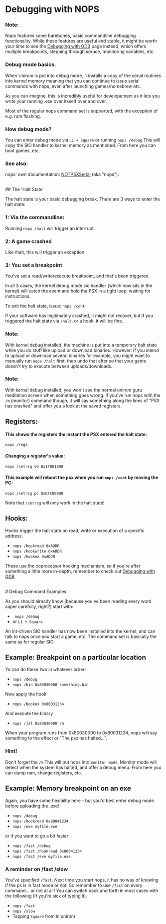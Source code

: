 # Debugging with NOPS

### Note:
Nops features some barebones, basic commandline debugging functionality.
While these features are useful and stable, it might be worth your time to see the [Debugging with GDB](/debug_gdb) page instead, which offers multiple breakpoints, stepping through soruce, monitoring variables, etc.

### Debug mode basics.

When Unirom is put into debug mode, it installs a copy of the serial routines into kernel memory meaning that you can continue to issue serial commands with nops, even after launching games/homebrew etc.

As you can imagine, this is incredibly useful for developement as it lets you write your running .exe over itsself over and over.

Most of the regular nops command set is supported, with the exception of e.g. rom flashing.

### How debug mode?

You can enter debug mode via `L1 + Square` or running `nops /debug`
This will copy the SIO handler to kernel memory as mentioned. From here you can boot games, etc.


### See also:

nops' own documentation: [NOTPSXSerial](https://github.com/JonathanDotCel/NOTPSXSerial) (aka "nops").

<br>
## The 'Halt State'

The halt state is your basic debugging break.
There are 3 ways to enter the halt state:

### 1: Via the commandline: 
Running `nops /halt` will trigger an interrupt.

### 2: A game crashed
Like /halt, this will trigger an exception.


### 3: You set a breakpoint
You've set a read/write/execute breakpoint, and that's been triggered.

In all 3 cases, the kernel debug mode sio handler (which now sits in the kernel) will catch the event and hold the PSX in a tight loop, waiting for instructions.

To exit the halt state, issue:
`nops /cont`

If your software has legitimately crashed, it might not recover, but if you triggered the halt state via `/halt`, or a hook, it will be fine.

### Note:
With kernel debug installed, the machine is put into a temporary halt state while you do stuff like upload or download binaries.
However:
If you intend to upload or download several binaries for example, you might want to manually run `nops /halt` first, then undo that after so that your game doesn't try to execute between uploads/downloads.

### Note:
With kernel debug installed, you won't see the normal unirom guru meditation screen when something goes wrong.
if you've run nops with the `/m` (monitor) command though, it will say something along the lines of "PSX has crashed" and offer you a look at the saved registers.

## Registers:

#### This shows the registers the instant the PSX entered the halt state:
`nops /regs`

#### Changing a register's value:
`nops /setreg v0 0x1F801800`

#### This example will reboot the psx when you run `nops /cont` by moving the PC:
`nops /setreg pc 0xBFC00000`

Note that `/setreg` will only work in the halt state!

## Hooks:

Hooks trigger the halt state on read, write or execution of a specific address.

* `nops /hookread 0xADDR`
* `nops /hookwrite 0xADDR`
* `nops /hookex 0xADDR`

These use the coprocessor hooking mechanism, so if you're after something a little more in-depth, remember to check out [Debugging with GDB](/debug_gdb)
 
<br>
# Debug Command Examples

As you should already know (because you've been reading every word super carefully, right?) start with:

 - ` nops /debug`
 - or  `L1 + Square`

An int-driven SIO handler has now been installed into the kernel, and can talk to nops once you start a game, etc.
The command set is basically the same as for regular SIO.

## Example: Breakpoint on a particular location

Yo can do these two in whatever order:

- `nops /debug`
- `nops /bin 0x80030000 something.bin`

Now apply the hook

- `nops /hookex 0x80031234`

And execute the binary

- `nops /jal 0x80030000 /m`

When your program runs from 0x80030000 to 0x80031234, nops will say something to the effect or "The psx has halted...". 


### Hint!
Don't forget the `/m`
This will put nops into `monitor mode`.
Monitor mode will detect when the system has halted, and offer a debug menu.
From here you can dump ram, change registers, etc.

## Example: Memory breakpoint on an exe

Again, you have some flexibility here - but you'd best enter debug mode before uploading the .exe!

- `nops /debug`
- `nops /hookread 0x80041234`
- `nops /exe myfile.exe`

or if you want to go a bit faster:

- `nops /fast /debug`
- `nops /fast /hookread 0x80041234`
- `nops /fast /exe myfile.exe`


### A reminder on /fast /slow
You've specified `/fast`. Next time you start nops, it has no way of knowing if the ps is in fast mode or not.
So remember to use `/fast` on every command... or not at all!
You can switch back and forth in most cases with the following (If you're sick of typing it).

- `nops /fast`
- `nops /slow`
- Tapping `Square` from in unirom














